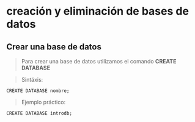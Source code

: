 # creación y eliminación de bases de datos

## Crear una base de datos

> Para crear una base de datos utilizamos 
> el comando **CREATE DATABASE**

> Sintáxis: 

    CREATE DATABASE nombre;

> Ejemplo práctico: 

    CREATE DATABASE introdb;

